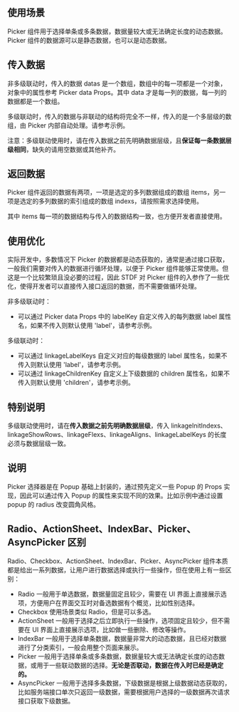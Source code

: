## 使用场景

Picker 组件用于选择单条或多条数据，数据量较大或无法确定长度的动态数据。Picker 组件的数据源可以是静态数据，也可以是动态数据。

## 传入数据

非多级联动时，传入的数据 datas 是一个数组，数组中的每一项都是一个对象，对象中的属性参考 Picker data Props。其中 data 才是每一列的数据，每一列的数据都是一个数组。

多级联动时，传入的数据与非联动的结构将完全不一样，传入的是一个多层级的数组，由 Picker 内部自动处理。请参考示例。

注意：多级联动使用时，请在传入数据之前先明确数据层级，且**保证每一条数据层级相同**，缺失的请用空数据或其他补齐。

## 返回数据

Picker 组件返回的数据有两项，一项是选定的多列数据组成的数组 items，另一项是选定的多列数据的索引组成的数组 indexs，请按照需求选择使用。

其中 items 每一项的数据结构与传入的数据结构一致，也方便开发者直接使用。

## 使用优化

实际开发中，多数情况下 Picker 的数据都是动态获取的，通常是通过接口获取，一般我们需要对传入的数据进行循环处理，以便于 Picker 组件能够正常使用。但这是一个比较繁琐且没必要的过程，因此 STDF 对 Picker 组件的入参作了一些优化，使得开发者可以直接传入接口返回的数据，而不需要做循环处理。

非多级联动时：

-   可以通过 Picker data Props 中的 labelKey 自定义传入的每列数据 label 属性名，如果不传入则默认使用 'label'，请参考示例。

多级联动时：

-   可以通过 linkageLabelKeys 自定义对应的每级数据的 label 属性名，如果不传入则默认使用 'label'，请参考示例。
-   可以通过 linkageChildrenKey 自定义上下级数据的 children 属性名，如果不传入则默认使用 'children'，请参考示例。

## 特别说明

多级联动使用时，请在**传入数据之前先明确数据层级**，传入 linkageInitIndexs、linkageShowRows、linkageFlexs、linkageAligns、linkageLabelKeys 的长度必须与数据层级一致。

## 说明

Picker 选择器是在 Popup 基础上封装的，通过预先定义一些 Popup 的 Props 实现，因此可以通过传入 Popup 的属性来实现不同的效果。比如示例中通过设置 popup 的 radius 改变圆角风格。

## Radio、ActionSheet、IndexBar、Picker、AsyncPicker 区别

Radio、Checkbox、ActionSheet、IndexBar、Picker、AsyncPicker 组件本质都是给出一系列数据，让用户进行数据选择或执行一些操作，但在使用上有一些区别：

-   Radio 一般用于单选数据，数据量固定且较少，需要在 UI 界面上直接展示选项，方便用户在界面交互时对备选数据有个概览，比如性别选择。
-   Checkbox 使用场景类似 Radio，但是可以多选。
-   ActionSheet 一般用于选择之后立即执行一些操作，选项固定且较少，但不需要在 UI 界面上直接展示选项，比如做一些删除、修改等操作。
-   IndexBar 一般用于选择单条数据，数据量非常大的动态数据，且已经对数据进行了分类索引，一般会用整个页面来展示。
-   Picker 一般用于选择单条或多条数据，数据量较大或无法确定长度的动态数据，或用于一些联动数据的选择。**无论是否联动，数据在传入时已经是确定的。**
-   AsyncPicker 一般用于选择多条数据，下级数据是根据上级数据动态获取的，比如服务端接口单次只返回一级数据，需要根据用户选择的一级数据再次请求接口获取下级数据。
